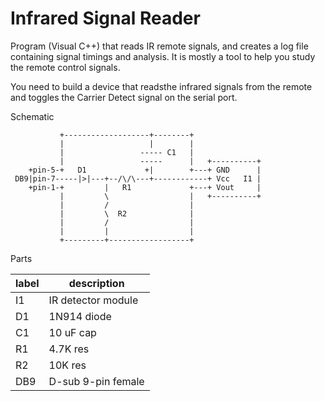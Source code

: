 # Infrared Signal Reader

Program (Visual C++) that reads IR remote signals, and
creates a log file containing signal timings and analysis.
It is mostly a tool to help you study the remote control
signals.

You need to build a device that readsthe infrared signals
from the remote and toggles the Carrier Detect signal on the
serial port.

Schematic

               +-------------------+--------+
               |                   |        |
               |                 ----- C1   |
               |                 -----      |   +----------+
        +pin-5-+   D1             +|        +---+ GND      |
     DB9|pin-7-----|>|---+--/\/\---+------------+ Vcc   I1 |
        +pin-1-+         |   R1             +---+ Vout     |
               |         \                  |   +----------+
               |         /                  |
               |         \  R2              |
               |         /                  |
               |         |                  |
               +---------+------------------+

Parts

| label | description        |
| ----- | ------------------ |
|   I1  | IR detector module |
|   D1  | 1N914 diode        |
|   C1  | 10 uF cap          |
|   R1  | 4.7K res           |
|   R2  | 10K res            |
|  DB9  | D-sub 9-pin female |
